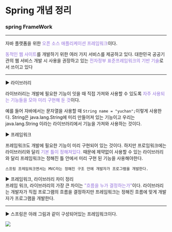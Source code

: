 # Spring 개념 정리
### spring FrameWork

---
자바 플랫폼을 위한 <span style="color:#9370DB">오픈 소스 애플리케이션 프레임워크</span>이다.


<span style="color:#9370DB">동적인 웹 사이트</span>를 개발하기 위한 여러 가지 서비스를 제공하고 있다. 
대한민국 공공기관의 웹 서비스 개발 시 사용을 권장하고 있는 <span style="color:#9370DB">전자정부 표준프레임워크의 기반 기술</span>로서 쓰이고 있다

---
▶ 라이브러리

 라이브러리는 개발에 필요한 기능이 잇을 때 직접 가져와 사용할 수 있도록 <span style="color:#9370DB">자주 사용되는 기능들을 모아 미리 구현해 둔 것</span>이다.

 예를 들어 자바에서는 문자열을 사용할 때 `String name = "yuchan";`이렇게 사용한다. String은 java.lang.String에 미리 만들어져 있는 기능이고 우리는 java.lang.String 이라는 라이브러리에서 기능을 가져와 사용하는 것이다.

▶ 프레임워크

 프레임워크도 개발에 필요한 기능이 미리 구현되어 있는 것이다. 하지만 프로임워크에는 라이브러리와 달리 <span style="color:#9370DB">기본 틀이 정해져있다.</span> 때문에 제약없이 사용할 수 있는 라이브러리와 달리 프레임워크는 정해진 틀 안에서 미리 구현 된 기능을 사용해야한다.
 
    스프링 프레임워크엔서는 MVC라는 정해진 구조 안에 개발자가 프로그램을 개발한다.

▶ 프레임워크, 라이브러리 차이 정리   
 프레임 워크, 라이브러리의 가장 큰 차이는 <span style="color:#9370DB">"흐름을 누가 결정하는가"</span>이다. 라이브러리는 개발자가 직접 프로그램의 흐름을 결정하지만 프레임워크는 정해진 흐름에 맞게 개발자가 프로그램을 개발한다.

---
▶ 스프링은 아래 그림과 같이 구성되어있는 프레임워크이다.

<img src="https://velog.velcdn.com/images%2Fduckchanahn%2Fpost%2Fc985f06e-68a5-4310-ad52-6e242fffb366%2Fimage.png">

 
